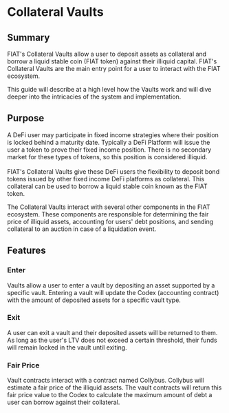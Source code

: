 # Collateral Vaults

## Summary

FIAT's Collateral Vaults allow a user to deposit assets as collateral and borrow a liquid stable coin (FIAT token) against their illiquid capital. FIAT's Collateral Vaults are the main entry point for a user to interact with the FIAT ecosystem.

This guide will describe at a high level how the Vaults work and will dive deeper into the intricacies of the system and implementation.

## Purpose

A DeFi user may participate in fixed income strategies where their position is locked behind a maturity date. Typically a DeFi Platform will issue the user a token to prove their fixed income position. There is no secondary market for these types of tokens, so this position is considered illiquid. \
\
FIAT's Collateral Vaults give these DeFi users the flexibility to deposit bond tokens issued by other fixed income DeFi platforms as collateral. This collateral can be used to borrow a liquid stable coin known as the FIAT token.

The Collateral Vaults interact with several other components in the FIAT ecosystem. These components are responsible for determining the fair price of illiquid assets, accounting for users' debt positions, and sending collateral to an auction in case of a liquidation event.

## Features

### Enter

Vaults allow a user to enter a vault by depositing an asset supported by a specific vault. Entering a vault will update the Codex (accounting contract) with the amount of deposited assets for a specific vault type.

### Exit

A user can exit a vault and their deposited assets will be returned to them. As long as the user's LTV does not exceed a certain threshold, their funds will remain locked in the vault until exiting.

### Fair Price

Vault contracts interact with a contract named Collybus. Collybus will estimate a fair price of the illiquid assets. The vault contracts will return this fair price value to the Codex to calculate the maximum amount of debt a user can borrow against their collateral.
